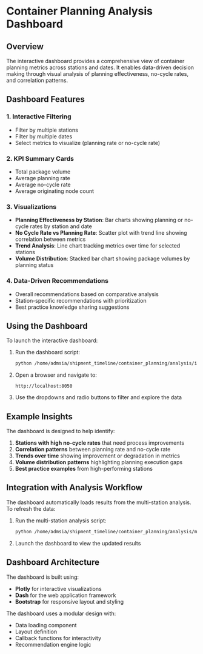 # Container Planning Analysis Dashboard

## Overview

The interactive dashboard provides a comprehensive view of container planning metrics across stations and dates. It enables data-driven decision making through visual analysis of planning effectiveness, no-cycle rates, and correlation patterns.

## Dashboard Features

### 1. Interactive Filtering
- Filter by multiple stations
- Filter by multiple dates
- Select metrics to visualize (planning rate or no-cycle rate)

### 2. KPI Summary Cards
- Total package volume
- Average planning rate
- Average no-cycle rate
- Average originating node count

### 3. Visualizations
- **Planning Effectiveness by Station**: Bar charts showing planning or no-cycle rates by station and date
- **No Cycle Rate vs Planning Rate**: Scatter plot with trend line showing correlation between metrics
- **Trend Analysis**: Line chart tracking metrics over time for selected stations
- **Volume Distribution**: Stacked bar chart showing package volumes by planning status

### 4. Data-Driven Recommendations
- Overall recommendations based on comparative analysis
- Station-specific recommendations with prioritization
- Best practice knowledge sharing suggestions

## Using the Dashboard

To launch the interactive dashboard:

1. Run the dashboard script:
   ```bash
   python /home/admsia/shipment_timeline/container_planning/analysis/interactive_dashboard.py
   ```

2. Open a browser and navigate to:
   ```
   http://localhost:8050
   ```

3. Use the dropdowns and radio buttons to filter and explore the data

## Example Insights

The dashboard is designed to help identify:

1. **Stations with high no-cycle rates** that need process improvements
2. **Correlation patterns** between planning rate and no-cycle rate
3. **Trends over time** showing improvement or degradation in metrics
4. **Volume distribution patterns** highlighting planning execution gaps
5. **Best practice examples** from high-performing stations

## Integration with Analysis Workflow

The dashboard automatically loads results from the multi-station analysis. To refresh the data:

1. Run the multi-station analysis script:
   ```bash
   python /home/admsia/shipment_timeline/container_planning/analysis/multi_station_analysis.py
   ```

2. Launch the dashboard to view the updated results

## Dashboard Architecture

The dashboard is built using:
- **Plotly** for interactive visualizations
- **Dash** for the web application framework
- **Bootstrap** for responsive layout and styling

The dashboard uses a modular design with:
- Data loading component
- Layout definition
- Callback functions for interactivity
- Recommendation engine logic